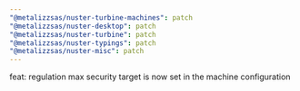 ```yaml
---
"@metalizzsas/nuster-turbine-machines": patch
"@metalizzsas/nuster-desktop": patch
"@metalizzsas/nuster-turbine": patch
"@metalizzsas/nuster-typings": patch
"@metalizzsas/nuster-misc": patch
---
```


feat: regulation max security target is now set in the machine configuration
